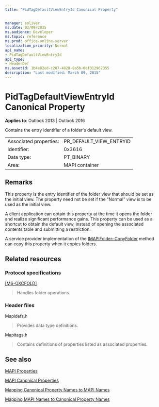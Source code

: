 ```yaml
---
title: "PidTagDefaultViewEntryId Canonical Property"
 
 
manager: soliver
ms.date: 03/09/2015
ms.audience: Developer
ms.topic: reference
ms.prod: office-online-server
localization_priority: Normal
api_name:
- PidTagDefaultViewEntryId
api_type:
- HeaderDef
ms.assetid: 1b4e82ed-c207-4828-8a5b-0ef312962355
description: "Last modified: March 09, 2015"
---
```


# PidTagDefaultViewEntryId Canonical Property

  
  
**Applies to**: Outlook 2013 | Outlook 2016 
  
Contains the entry identifier of a folder's default view.
  
|||
|:-----|:-----|
|Associated properties:  <br/> |PR_DEFAULT_VIEW_ENTRYID  <br/> |
|Identifier:  <br/> |0x3616  <br/> |
|Data type:  <br/> |PT_BINARY  <br/> |
|Area:  <br/> |MAPI container  <br/> |
   
## Remarks

This property is the entry identifier of the folder view that should be set as the initial view. The property need not be set if the "Normal" view is to be used as the initial view.
  
A client application can obtain this property at the time it opens the folder and realize significant performance gains. This property can be used as a shortcut to obtain the default view, instead of opening the associated contents table and submitting a restriction.
  
A service provider implementation of the [IMAPIFolder::CopyFolder](imapifolder-copyfolder.md) method can copy this property when it copies folders. 
  
## Related resources

### Protocol specifications

[[MS-OXCFOLD]](http://msdn.microsoft.com/library/c0f31b95-c07f-486c-98d9-535ed9705fbf%28Office.15%29.aspx)
  
> Handles folder operations.
    
### Header files

Mapidefs.h
  
> Provides data type definitions.
    
Mapitags.h
  
> Contains definitions of properties listed as associated properties.
    
## See also



[MAPI Properties](mapi-properties.md)
  
[MAPI Canonical Properties](mapi-canonical-properties.md)
  
[Mapping Canonical Property Names to MAPI Names](mapping-canonical-property-names-to-mapi-names.md)
  
[Mapping MAPI Names to Canonical Property Names](mapping-mapi-names-to-canonical-property-names.md)

